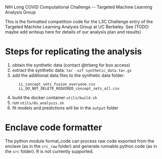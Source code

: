 NIH Long COVID Computational Challenge -- Targeted Machine Learning Analysis Group

This is the formatted competition code for the L3C Challenge entry of the Targeted Machine Learning Analysis Group at UC Berkeley. See (TODO: maybe add writeup here for details of our analysis plan and results)

# Steps for replicating the analysis
1. obtain the synthetic data (contact @trberg for box access)
2. extract the synthetic data: `tar -xzf synthetic_data.tar.gz`
3. add the additional data files to the synthetic data folder:
	```concept_set_members.csv
 	   LL_concept_sets_fusion_everyone.csv
	   LL_DO_NOT_DELETE_REQUIRED_concept_sets_all.csv
	```
3. build the docker container `utils/build.sh`
4. run `utils/do_analysis.sh`
5. fit models and predictions will be in the `output` folder
# Enclave code formatter

The python module format_code can process raw code exported from the enclave (as in the `src_raw` folder) and generate runnable python code (as in the `src` folder). R is not currently supported.

